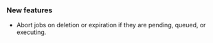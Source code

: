 ### New features

- Abort jobs on deletion or expiration if they are pending, queued, or executing.

